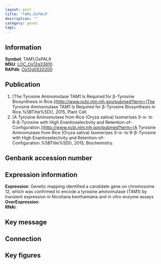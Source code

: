 ```yaml
---
layout: post
title: "TAM1,OsPAL9"
description: ""
category: genes
tags: 
---
```


## Information
__Symbol__: TAM1,OsPAL9  
__MSU__: [LOC_Os12g33610](http://rice.plantbiology.msu.edu/cgi-bin/ORF_infopage.cgi?orf=LOC_Os12g33610)  
__RAPdb__: [Os12g0520200](http://rapdb.dna.affrc.go.jp/viewer/gbrowse_details/irgsp1?name=Os12g0520200)  

## Publication
1. [The Tyrosine Aminomutase TAM1 Is Required for β-Tyrosine Biosynthesis in Rice.](http://www.ncbi.nlm.nih.gov/pubmed?term=(The Tyrosine Aminomutase TAM1 Is Required for β-Tyrosine Biosynthesis in Rice.%5BTitle%5D)), 2015, Plant Cell.
2. [A Tyrosine Aminomutase from Rice (Oryza sativa) Isomerizes S-α- to R-β-Tyrosine with High Enantioselectivity and Retention-of-Configuration.](http://www.ncbi.nlm.nih.gov/pubmed?term=(A Tyrosine Aminomutase from Rice (Oryza sativa) Isomerizes S-α- to R-β-Tyrosine with High Enantioselectivity and Retention-of-Configuration.%5BTitle%5D)), 2015, Biochemistry.

## Genbank accession number

## Expression information
__Expression__: Genetic mapping identified a candidate gene on chromosome 12, which was confirmed to encode a tyrosine aminomutase (TAM1) by transient expression in Nicotiana benthamiana and in vitro enzyme assays  
__OverExpression__:  
__RNAi__:  

## Key message

## Connection

## Key figures


